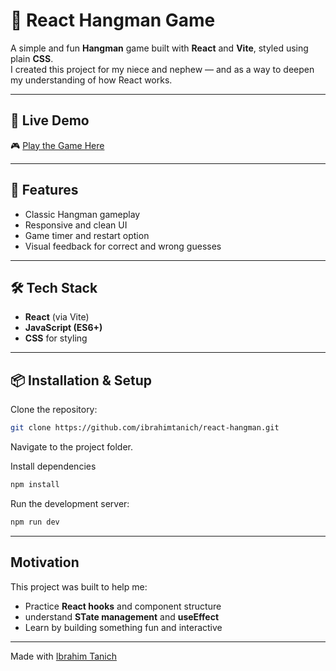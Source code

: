 # 🎯 React Hangman Game

A simple and fun **Hangman** game built with **React** and **Vite**, styled using plain **CSS**.  
I created this project for my niece and nephew — and as a way to deepen my understanding of how React works.

---

## 🚀 Live Demo

🎮 [Play the Game Here](https://reactgame-hangman.netlify.app/)

---

## 🧩 Features

- Classic Hangman gameplay  
- Responsive and clean UI  
- Game timer and restart option  
- Visual feedback for correct and wrong guesses  

---

## 🛠️ Tech Stack

- **React** (via Vite)
- **JavaScript (ES6+)**
- **CSS** for styling

---

## 📦 Installation & Setup

Clone the repository:

```bash
git clone https://github.com/ibrahimtanich/react-hangman.git
```

Navigate to the project folder.

Install dependencies

```bash
npm install
```

Run the development server:

```bash
npm run dev 
```

---

## Motivation

This project was built to help me:

- Practice **React hooks** and component structure
- understand **STate management** and **useEffect**
- Learn by building something fun and interactive

---

Made with [Ibrahim Tanich](https://github.com/ibrahimtanich)
